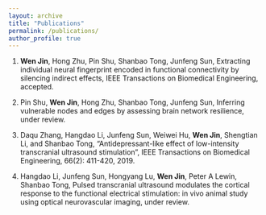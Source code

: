```yaml
---
layout: archive
title: "Publications"
permalink: /publications/
author_profile: true
---
```


1. **Wen Jin**, Hong Zhu, Pin Shu, Shanbao Tong, Junfeng Sun, Extracting individual neural fingerprint encoded in functional connectivity by silencing indirect effects, IEEE Transactions on Biomedical Engineering, accepted.

2. Pin Shu, **Wen Jin**, Hong Zhu, Shanbao Tong, Junfeng Sun, Inferring vulnerable nodes and edges by assessing brain network resilience, under review.

3. Daqu Zhang, Hangdao Li, Junfeng Sun, Weiwei Hu, **Wen Jin**, Shengtian Li, and Shanbao Tong, “Antidepressant-like effect of low-intensity transcranial ultrasound stimulation”, IEEE Transactions on Biomedical Engineering, 66(2): 411-420, 2019.

4. Hangdao Li, Junfeng Sun, Hongyang Lu, **Wen Jin**, Peter A Lewin, Shanbao Tong, Pulsed transcranial ultrasound modulates the cortical response to the functional electrical stimulation: in vivo animal study using optical neurovascular imaging, under review.
